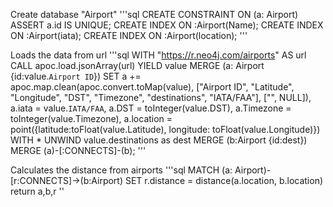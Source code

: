 
Create database "Airport"
'''sql
CREATE CONSTRAINT ON (a: Airport) ASSERT a.id IS UNIQUE;
CREATE INDEX ON :Airport(Name);
CREATE INDEX ON :Airport(iata);
CREATE INDEX ON :Airport(location);
'''


Loads the data from url
'''sql
WITH "https://r.neo4j.com/airports" AS url
CALL apoc.load.jsonArray(url) YIELD value
MERGE (a: Airport {id:value.`Airport ID`})
SET a += apoc.map.clean(apoc.convert.toMap(value),
		 ["Airport ID", "Latitude", "Longitude", "DST", "Timezone", "destinations", "IATA/FAA"], ["", NULL]),
	a.iata = value.`IATA/FAA`, a.DST = toInteger(value.DST),
	a.Timezone = toInteger(value.Timezone),
	a.location = point({latitude:toFloat(value.Latitude), longitude: toFloat(value.Longitude)})
WITH *
UNWIND value.destinations as dest
MERGE (b:Airport {id:dest})
MERGE (a)-[:CONNECTS]-(b);
'''


Calculates the distance from airports
'''sql
MATCH (a: Airport)-[r:CONNECTS]->(b:Airport)
SET r.distance = distance(a.location, b.location) return a,b,r
''